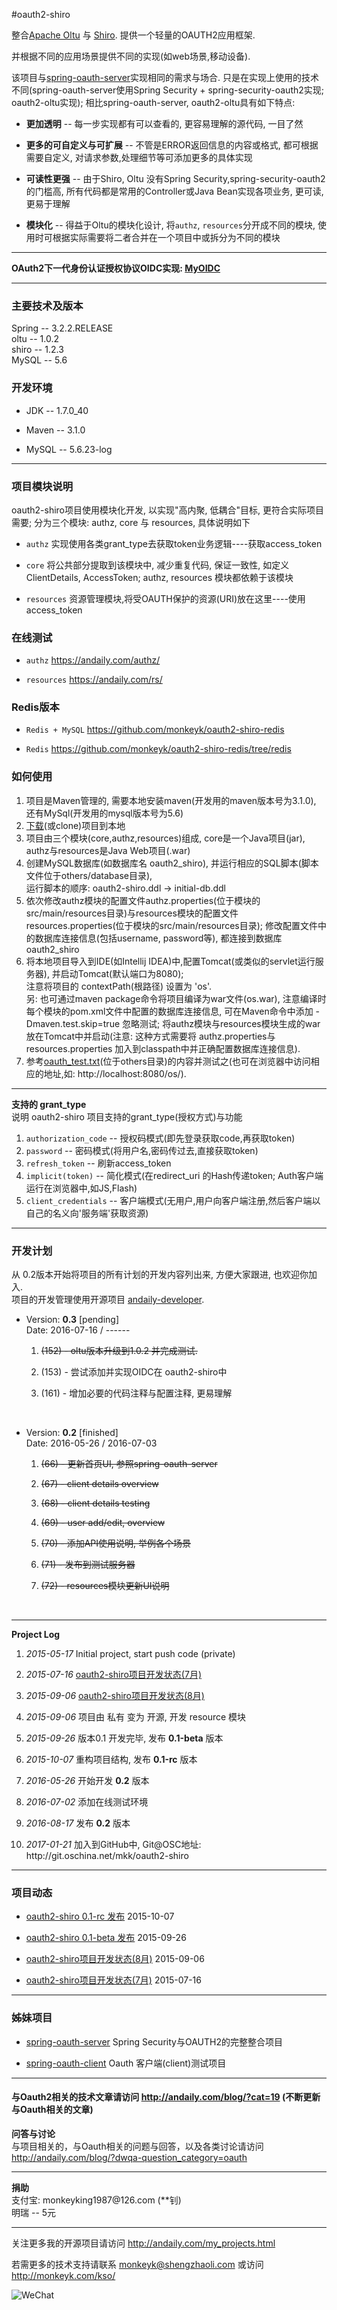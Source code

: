 #oauth2-shiro


整合<a href="http://oltu.apache.org/">Apache Oltu</a> 与 <a href="http://shiro.apache.org/">Shiro</a>. 提供一个轻量的OAUTH2应用框架.

并根据不同的应用场景提供不同的实现(如web场景,移动设备).

该项目与<a href="https://github.com/monkeyk/spring-oauth-server">spring-oauth-server</a>实现相同的需求与场合.
只是在实现上使用的技术不同(spring-oauth-server使用Spring Security + spring-security-oauth2实现; oauth2-oltu实现);
相比spring-oauth-server, oauth2-oltu具有如下特点:

<div>
    <ul>
        <li><p><strong>更加透明</strong> -- 每一步实现都有可以查看的, 更容易理解的源代码, 一目了然</p></li>
        <li><p><strong>更多的可自定义与可扩展</strong> -- 不管是ERROR返回信息的内容或格式, 都可根据需要自定义, 对请求参数,处理细节等可添加更多的具体实现</p></li>
        <li><p><strong>可读性更强</strong> -- 由于Shiro, Oltu 没有Spring Security,spring-security-oauth2 的门槛高, 所有代码都是常用的Controller或Java Bean实现各项业务, 更可读,更易于理解</p></li>
        <li><p><strong>模块化</strong> -- 得益于Oltu的模块化设计, 将<code>authz</code>, <code>resources</code>分开成不同的模块, 使用时可根据实际需要将二者合并在一个项目中或拆分为不同的模块</p></li>
    </ul>
</div>

<hr/>
<strong>OAuth2下一代身份认证授权协议OIDC实现: <a href="https://github.com/monkeyk/MyOIDC">MyOIDC</a></strong>
<hr/>
<div>
    <h3>主要技术及版本</h3>
    Spring -- 3.2.2.RELEASE
    <br/>
    oltu  -- 1.0.2
    <br/>
    shiro -- 1.2.3
    <br/>
    MySQL -- 5.6
</div>

<div>
    <h3>开发环境</h3>
    <ul>
        <li><p>JDK -- 1.7.0_40</p></li>
        <li><p>Maven -- 3.1.0</p></li>
        <li><p>MySQL -- 5.6.23-log</p></li>
    </ul>
</div>
<hr/>
<div>
    <h3>项目模块说明</h3>
    <p>oauth2-shiro项目使用模块化开发, 以实现"高内聚, 低耦合"目标, 更符合实际项目需要; 分为三个模块: authz, core 与 resources, 具体说明如下</p>
    <ul>
        <li><p><code>authz</code> 实现使用各类grant_type去获取token业务逻辑----获取access_token</p></li>
        <li><p><code>core</code> 将公共部分提取到该模块中, 减少重复代码, 保证一致性, 如定义ClientDetails, AccessToken;  authz, resources 模块都依赖于该模块</p></li>
        <li><p><code>resources</code> 资源管理模块,将受OAUTH保护的资源(URI)放在这里----使用access_token</p></li>
    </ul>
</div>


<div>
    <h3>在线测试</h3>
    <ul>
        <li><p><code>authz</code> <a href="https://andaily.com/authz/">https://andaily.com/authz/</a></p></li>
        <li><p><code>resources</code> <a href="https://andaily.com/rs/">https://andaily.com/rs/</a></p></li>
    </ul>
</div>

<div>
    <h3>Redis版本</h3>
    <ul>
        <li><p><code>Redis + MySQL</code> <a href="https://github.com/monkeyk/oauth2-shiro-redis">https://github.com/monkeyk/oauth2-shiro-redis</a></p></li>
        <li><p><code>Redis</code> <a href="https://github.com/monkeyk/oauth2-shiro-redis/tree/redis">https://github.com/monkeyk/oauth2-shiro-redis/tree/redis</a></p></li>
    </ul>
</div>


<div>
    <h3>如何使用</h3>
<ol>
<li>
    项目是Maven管理的, 需要本地安装maven(开发用的maven版本号为3.1.0), 还有MySql(开发用的mysql版本号为5.6)
</li>
<li>
    <a href="https://github.com/monkeyk/oauth2-shiro/archive/master.zip">下载</a>(或clone)项目到本地
</li>
<li>
    项目由三个模块(core,authz,resources)组成, core是一个Java项目(jar), authz与resources是Java Web项目(.war)
</li>
<li>
    创建MySQL数据库(如数据库名 oauth2_shiro), 并运行相应的SQL脚本(脚本文件位于others/database目录),
    <br/>
    运行脚本的顺序: oauth2-shiro.ddl -> initial-db.ddl
</li>
<li>
    依次修改authz模块的配置文件authz.properties(位于模块的src/main/resources目录)与resources模块的配置文件resources.properties(位于模块的src/main/resources目录);
    修改配置文件中的数据库连接信息(包括username, password等), 都连接到数据库oauth2_shiro
</li>
<li>
将本地项目导入到IDE(如Intellij IDEA)中,配置Tomcat(或类似的servlet运行服务器), 并启动Tomcat(默认端口为8080);
<br/>
注意将项目的 contextPath(根路径) 设置为 'os'.
<br/>
   另: 也可通过maven package命令将项目编译为war文件(os.war), 注意编译时每个模块的pom.xml文件中配置的数据库连接信息, 可在Maven命令中添加 -Dmaven.test.skip=true 忽略测试;
         将authz模块与resources模块生成的war放在Tomcat中并启动(注意: 这种方式需要将 authz.properties与resources.properties 加入到classpath中并正确配置数据库连接信息).
</li>
<li>
    参考<a href="https://github.com/monkeyk/oauth2-shiro/blob/master/others/oauth_test.txt">oauth_test.txt</a>(位于others目录)的内容并测试之(也可在浏览器中访问相应的地址,如: http://localhost:8080/os/).
</li>
</ol>
</div>



<hr/>
<strong>支持的 grant_type</strong>
<br/>
说明 oauth2-shiro 项目支持的grant_type(授权方式)与功能
<ol>
    <li><code>authorization_code</code> -- 授权码模式(即先登录获取code,再获取token)</li>
    <li><code>password</code> -- 密码模式(将用户名,密码传过去,直接获取token)</li>
    <li><code>refresh_token</code> -- 刷新access_token</li>
    <li><code>implicit(token)</code> -- 简化模式(在redirect_uri 的Hash传递token; Auth客户端运行在浏览器中,如JS,Flash)</li>
    <li><code>client_credentials</code> -- 客户端模式(无用户,用户向客户端注册,然后客户端以自己的名义向'服务端'获取资源)</li>
</ol>



<hr/>
<h3>开发计划</h3>
<p>
从 0.2版本开始将项目的所有计划的开发内容列出来, 方便大家跟进, 也欢迎你加入.
<br/>
项目的开发管理使用开源项目 <a href="http://git.oschina.net/mkk/andaily-developer">andaily-developer</a>.
</p>
<ul>
       <li>
            <p>
                Version: <strong>0.3</strong> [pending]
                <br/>
                Date: 2016-07-16 / ------
            </p>
            <ol>
                <li><p><del>(152) - oltu版本升级到1.0.2 并完成测试.</del></p></li>
                <li><p>(153) - 尝试添加并实现OIDC在 oauth2-shiro中</p></li>
                <li><p>(161) - 增加必要的代码注释与配置注释, 更易理解</p></li>
            </ol>
            <br/>
       </li>
       <li>
            <p>
                Version: <strong>0.2</strong> [finished]
                <br/>
                Date: 2016-05-26 / 2016-07-03
            </p>
            <ol>
                <li><p><del>(66) - 更新首页UI, 参照spring-oauth-server</del></p></li>
                <li><p><del>(67) - client details overview</del></p></li>
                <li><p><del>(68) - client details testing</del></p></li>
                <li><p><del>(69) - user add/edit, overview</del></p></li>
                <li><p><del>(70) - 添加API使用说明, 举例各个场景 </del></p></li>
                <li><p><del>(71) - 发布到测试服务器 </del></p></li>
                <li><p><del>(72) - resources模块更新UI说明 </del></p></li>
            </ol>
            <br/>
       </li>
</ul>


<hr/>
<strong>Project Log</strong>
<p>
    <ol>
        <li><p><em>2015-05-17</em>     Initial project, start push code (private)</p></li>
        <li><p><em>2015-07-16</em>     <a href="http://andaily.com/blog/?p=312">oauth2-shiro项目开发状态(7月)</a></p></li>
        <li><p><em>2015-09-06</em>     <a href="http://andaily.com/blog/?p=325">oauth2-shiro项目开发状态(8月)</a></p></li>
        <li><p><em>2015-09-06</em>     项目由 私有 变为 开源, 开发 resource 模块</p></li>
        <li><p><em>2015-09-26</em>     版本0.1 开发完毕, 发布 <strong>0.1-beta</strong> 版本</p></li>
        <li><p><em>2015-10-07</em>     重构项目结构, 发布 <strong>0.1-rc</strong> 版本</p></li>
        <li><p><em>2016-05-26</em>     开始开发 <strong>0.2</strong> 版本</p></li>
        <li><p><em>2016-07-02</em>     添加在线测试环境</p></li>
        <li><p><em>2016-08-17</em>     发布 <strong>0.2</strong> 版本</p></li>
        <li><p><em>2017-01-21</em>      加入到GitHub中, Git@OSC地址: http://git.oschina.net/mkk/oauth2-shiro</p></li>
    </ol>
</p>



<hr/>

<div id="trend">
    <h3>项目动态</h3>
    <ul>
        <li><p><a href="http://www.oschina.net/news/66844/oauth2-shiro-0-1-rc">oauth2-shiro 0.1-rc 发布</a> 2015-10-07</p></li>
        <li><p><a href="http://www.oschina.net/news/66567/oauth2-shiro-0-1-beta">oauth2-shiro 0.1-beta 发布</a> 2015-09-26</p></li>
        <li><p><a href="http://andaily.com/blog/?p=325">oauth2-shiro项目开发状态(8月)</a> 2015-09-06</p></li>
        <li><p><a href="http://andaily.com/blog/?p=312">oauth2-shiro项目开发状态(7月)</a> 2015-07-16</p></li>
    </ul>
</div>

<hr/>
<div>
    <h3>姊妹项目</h3>
    <ul>
        <li><p><a href="http://git.oschina.net/shengzhao/spring-oauth-server">spring-oauth-server</a> Spring Security与OAUTH2的完整整合项目</p></li>
        <li><p><a href="http://git.oschina.net/mkk/spring-oauth-client">spring-oauth-client</a> Oauth 客户端(client)测试项目</p></li>
    </ul>
</div>



<hr/>
<h4>
    与Oauth2相关的技术文章请访问 <a href="http://andaily.com/blog/?cat=19">http://andaily.com/blog/?cat=19</a> (不断更新与Oauth相关的文章)
</h4>
<p>
    <strong>问答与讨论</strong>
    <br/>
    与项目相关的，与Oauth相关的问题与回答，以及各类讨论请访问<br/>
    <a href="http://andaily.com/blog/?dwqa-question_category=oauth">http://andaily.com/blog/?dwqa-question_category=oauth</a>
</p>

<hr/>
<p>
    <strong>捐助</strong>
    <br/>
    支付宝: monkeyking1987@126.com (**钊)
    <br/>
    明瑞 -- 5元
</p>

<hr/>
<p>
 关注更多我的开源项目请访问 <a href="http://andaily.com/my_projects.html">http://andaily.com/my_projects.html</a>
</p>
<p>
 若需更多的技术支持请联系 <a href="mailto:monkeyk@shengzhaoli.com">monkeyk@shengzhaoli.com</a>
 或访问 <a href="http://monkeyk.com/kso/" target="_blank">http://monkeyk.com/kso/</a>
</p>
<p>
    <img src="http://77g1is.com1.z0.glb.clouddn.com/wechat_qrcode.jpg" alt="WeChat"/>
</p>
